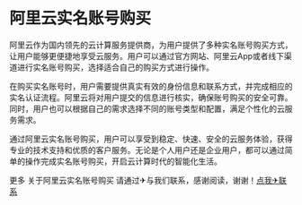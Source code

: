 # 阿里云实名账号购买

阿里云作为国内领先的云计算服务提供商，为用户提供了多种实名账号购买方式，让用户能够更便捷地享受云服务。用户可以通过官方网站、阿里云App或者线下渠道进行实名账号购买，选择适合自己的购买方式进行操作。

在购买实名账号时，用户需要提供真实有效的身份信息和联系方式，并完成相应的实名认证流程。阿里云将对用户提交的信息进行核实，确保账号购买的安全可靠。同时，用户也可以根据自己的需求选择不同的账号类型和配置，满足个性化的云服务需求。

通过阿里云实名账号购买，用户可以享受到稳定、快速、安全的云服务体验，获得专业的技术支持和优质的客户服务。无论是个人用户还是企业用户，都可以通过简单的操作完成实名账号购买，开启云计算时代的智能化生活。

更多 关于阿里云实名账号购买 请通过✈与我们联系，感谢阅读，谢谢！[点我✈联系](https://ww.k02.cc)